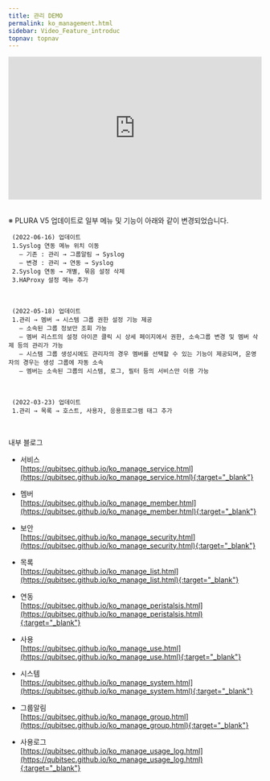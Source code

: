 ```yaml
---
title: 관리 DEMO
permalink: ko_management.html
sidebar: Video_Feature_introduc
topnav: topnav
---
```


<style>.embed-container { position: relative; padding-bottom: 56.25%; height: 0; overflow: hidden; max-width: 100%; } .embed-container iframe, .embed-container object, .embed-container embed { position: absolute; top: 0; left: 0; width: 100%; height: 100%; }</style><div class='embed-container'><iframe src='https://www.youtube.com/embed/UsGFDbWFsVQ' frameborder='0' allowfullscreen></iframe></div>

<br />

※ PLURA V5 업데이트로 일부 메뉴 및 기능이 아래와 같이 변경되었습니다.

     (2022-06-16) 업데이트
     1.Syslog 연동 메뉴 위치 이동
       – 기존 : 관리 → 그룹알림 → Syslog
       – 변경 : 관리 → 연동 → Syslog
     2.Syslog 연동 → 개별, 묶음 설정 삭제
     3.HAProxy 설정 메뉴 추가

<br />

     (2022-05-18) 업데이트
     1.관리 → 멤버 → 시스템 그룹 권한 설정 기능 제공
       – 소속된 그룹 정보만 조회 가능
       – 멤버 리스트의 설정 아이콘 클릭 시 상세 페이지에서 권한, 소속그룹 변경 및 멤버 삭제 등의 관리가 가능
       – 시스템 그룹 생성시에도 관리자의 경우 멤버를 선택할 수 있는 기능이 제공되며, 운영자의 경우는 생성 그룹에 자동 소속
       – 멤버는 소속된 그룹의 시스템, 로그, 필터 등의 서비스만 이용 가능

<br />

     (2022-03-23) 업데이트
     1.관리 → 목록 → 호스트, 사용자, 응용프로그램 태그 추가

<br />

내부 블로그  

- 서비스   
[https://qubitsec.github.io/ko_manage_service.html](https://qubitsec.github.io/ko_manage_service.html){:target="_blank"}

- 멤버   
[https://qubitsec.github.io/ko_manage_member.html](https://qubitsec.github.io/ko_manage_member.html){:target="_blank"}

- 보안  
[https://qubitsec.github.io/ko_manage_security.html](https://qubitsec.github.io/ko_manage_security.html){:target="_blank"}

- 목록   
[https://qubitsec.github.io/ko_manage_list.html](https://qubitsec.github.io/ko_manage_list.html){:target="_blank"}

- 연동   
[https://qubitsec.github.io/ko_manage_peristalsis.html](https://qubitsec.github.io/ko_manage_peristalsis.html){:target="_blank"}

- 사용  
[https://qubitsec.github.io/ko_manage_use.html](https://qubitsec.github.io/ko_manage_use.html){:target="_blank"}

- 시스템  
[https://qubitsec.github.io/ko_manage_system.html](https://qubitsec.github.io/ko_manage_system.html){:target="_blank"}

- 그룹알림  
[https://qubitsec.github.io/ko_manage_group.html](https://qubitsec.github.io/ko_manage_group.html){:target="_blank"}

- 사용로그  
[https://qubitsec.github.io/ko_manage_usage_log.html](https://qubitsec.github.io/ko_manage_usage_log.html){:target="_blank"}